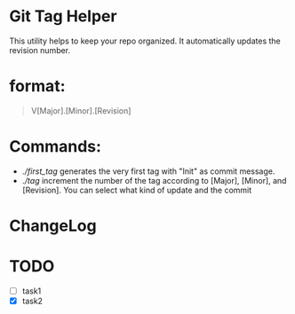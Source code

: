# Git Tag Helper

This utility helps to keep your repo organized.
It automatically updates the revision number.

# format:
> V[Major].[Minor].[Revision]

# Commands:
 - *./first_tag* generates the very first tag with "Init" as commit message.
 - *./tag* increment the number of the tag according to [Major], [Minor], and [Revision].
    You can select what kind of update and the commit 
 
# ChangeLog 
 
 
# TODO 
 
- [ ] task1
- [x] task2
